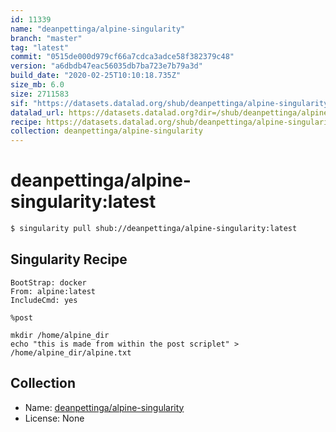 ```yaml
---
id: 11339
name: "deanpettinga/alpine-singularity"
branch: "master"
tag: "latest"
commit: "0515de000d979cf66a7cdca3adce58f382379c48"
version: "a6dbdb47eac56035db7ba723e7b79a3d"
build_date: "2020-02-25T10:10:18.735Z"
size_mb: 6.0
size: 2711583
sif: "https://datasets.datalad.org/shub/deanpettinga/alpine-singularity/latest/2020-02-25-0515de00-a6dbdb47/a6dbdb47eac56035db7ba723e7b79a3d.sif"
datalad_url: https://datasets.datalad.org?dir=/shub/deanpettinga/alpine-singularity/latest/2020-02-25-0515de00-a6dbdb47/
recipe: https://datasets.datalad.org/shub/deanpettinga/alpine-singularity/latest/2020-02-25-0515de00-a6dbdb47/Singularity
collection: deanpettinga/alpine-singularity
---
```


# deanpettinga/alpine-singularity:latest

```bash
$ singularity pull shub://deanpettinga/alpine-singularity:latest
```

## Singularity Recipe

```singularity
BootStrap: docker
From: alpine:latest
IncludeCmd: yes

%post

mkdir /home/alpine_dir
echo "this is made from within the post scriplet" > /home/alpine_dir/alpine.txt
```

## Collection

 - Name: [deanpettinga/alpine-singularity](https://github.com/deanpettinga/alpine-singularity)
 - License: None

